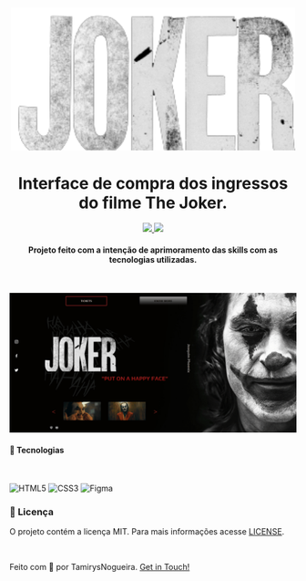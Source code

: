 
<h1 align="center">
    <img src="img/Joker-logo.png" alt="" width="500px">
    <br>
    <br>
    Interface de compra dos ingressos do filme The Joker.
</h1>

<p align="center">
    <a href="https://www.codacy.com/gh/tamirysnogueira/Joker/dashboard?utm_source=github.com&amp;utm_medium=referral&amp;utm_content=tamirysnogueira/Joker&amp;utm_campaign=Badge_Grade">
        <img src="https://app.codacy.com/project/badge/Grade/667d69f4b3cf4f2eb2e79d8406346fb6">
    </a>
    <a href="https://github.com/tamirysnogueira/Deezer/blob/master/LICENSE">
        <img src="https://img.shields.io/badge/License-MIT-yellow.svg">
    </a>    
</p>

<h4 align="center">
    Projeto feito com a intenção de aprimoramento das skills com as tecnologias utilizadas.
</h4>
<br>
<p align="center">
    <img src = "gif/Gif_Desktop.gif" width="1000px">

</p>

#### 🚀 Tecnologias
<br>

![HTML5](https://img.shields.io/badge/HTML5-E34F26?style=for-the-badge&logo=html5&logoColor=white)
![CSS3](https://img.shields.io/badge/CSS3-1572B6?style=for-the-badge&logo=css3&logoColor=white)
![Figma](https://img.shields.io/badge/Figma-F24E1E?style=for-the-badge&logo=figma&logoColor=white)

### 📝 Licença
O projeto contém a licença MIT. Para mais informações acesse [LICENSE](https://github.com/tamirysnogueira/Deezer/blob/master/LICENSE).

<br>

Feito com 💖 por TamirysNogueira. [Get in Touch!](https://www.linkedin.com/in/tamirys-nogueira-346958205/)